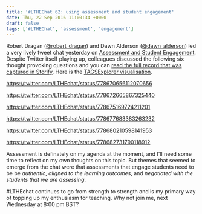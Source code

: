 ```yaml
---
title: '#LTHEChat 62: using assessment and student engagement'
date: Thu, 22 Sep 2016 11:00:34 +0000
draft: false
tags: ['#LTHEChat', 'assessment', 'engagement']
---
```


Robert Dragan ([@robert\_dragan](https://twitter.com/robert_dragan)) and Dawn Alderson ([@dawn\_alderson](https://twitter.com/dawn_alderson)) led a very lively tweet chat yesterday on [Assessment and Student Engagement](https://lthechat.com/2016/09/16/lthechat-62-assessment-and-student-engagement-with-dawn-alderson-dawn_alderson-and-robert-dragan-robert_dragan/). Despite Twitter itself playing up, colleagues discussed the following six thought provoking questions and you can [read the full record that was captured in Storify](https://storify.com/LTHEchat/lthechat-62-assessment-and-student-engagement). Here is the [TAGSExplorer visualisation](http://hawksey.info/tagsexplorer/?key=1ywk7jR31nIayhTtK3dUSUUk4g80D3dKqK0qyASMNatQ).

https://twitter.com/LTHEchat/status/778670656112070656

https://twitter.com/LTHEchat/status/778672665867325440

https://twitter.com/LTHEchat/status/778675169724211201

https://twitter.com/LTHEchat/status/778677683383263232

https://twitter.com/LTHEchat/status/778680210598141953

https://twitter.com/LTHEchat/status/778682731790118912

Assessment is definately on my agenda at the moment, and I'll need some time to reflect on my own thoughts on this topic. But themes that seemed to emerge from the chat were that assessments that engage students need to be be _authentic_, _aligned to the learning outcomes_, and _negotiated with the students that we are assessing_.

#LTHEchat continues to go from strength to strength and is my primary way of topping up my enthusiasm for teaching. Why not join me, next Wednesday at 8:00 pm BST?